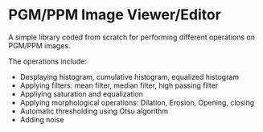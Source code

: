 # PGM/PPM Image Viewer/Editor
A simple library coded from scratch for performing different operations on PGM/PPM images.

The operations include:
- Desplaying histogram, cumulative histogram, equalized histogram
- Applying filters: mean filter, median filter, high passing filter
- Appliying saturation and equalization
- Applying morphological operations: Dilation, Erosion, Opening, closing
- Automatic thresholding using Otsu algorithm
- Adding noise
